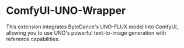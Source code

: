# ComfyUI-UNO-Wrapper
This extension integrates ByteDance's UNO-FLUX model into ComfyUI, allowing you to use UNO's powerful text-to-image generation with reference capabilities.
